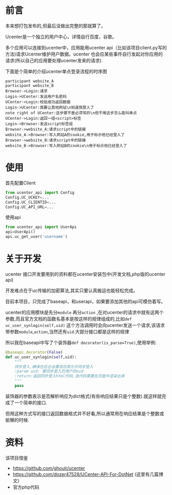 # 前言

本来想打包发布的,但最后没做出完整的那就算了。

Ucenter是一个独立的用户中心，详情自行百度，谷歌。

多个应用可以连接到ucenter中，应用能用ucenter api（比如该项目client.py写的方法)请求Ucenter维护用户数据。ucenter 也会应某些事件自行发起对你应用的请求(所以自己的应用要处理ucenter发来的请求).



下面是个简单的介绍ucenter单点登录流程的时序图

``` sequence
participant website_A
participant website_B
Browser->Login:请求
Login->UCenter:发送用户名密码
UCenter->Login:校验成功返回数据
Login->UCenter:我要让其他网站\n知道我登入了
note right of UCenter:这步骤不是必须写的\n但不用这步怎么能叫单点
UCenter->Login:返回一组<script>标签
Login->Browser:发送script标签组
Browser->website_A:请求script中的链接
website_A->Browser:写入网站A的cookie,用于标示他已经登入了
Browser->website_B:请求script中的链接
website_B->Browser:写入网站B的cookie\n用于标示他已经登入了
```
# 使用

首先配置Client

``` python
from ucenter_api import Config
Config.UC_UCKEY=...
Config.UC_CLIENTID=...
Config.UC_API_URL=...
```

使用api

``` python
from ucenter_api import UserApi
api=UserApi()
api.uc_get_user('username')
```





# 关于开发

ucenter 接口开发要用到的资料都在ucenter安装包中(开发文档,php版的ucenter api)

开发难点在于uc传输的加密算法,其实只要认真搬运也能轻松完成。

目前本项目，只完成了baseapi，和userapi，如果要添加其他的api可模仿着写。



ucenter的应用模块是先分`module` 再分`action` ,在对ucenter的请求中就有这两个参数,而且官方文档的函数名基本是按这样的规律组成的,比如`def uc_user_synlogin(self,uid)` 这个方法调用时会向ucenter发送一个请求,该请求带参数`module`,`action`,当然还有`uid`.大部分接口都是这样的规律



所以我在baseapi中写了个装饰器`def decorator(is_parse=True)`,使用举例:

``` python
@baseapi.decorator(False)
def uc_user_synlogin(self,uid):
    """
    同步登入,确保在后台设置该应用允许同步登入
    :param uid: 要同步登入的用户的uid
    :return:返回同步登入html代码,该代码需要在页面中渲染出来
    """
    pass
```

装饰器的参数表示是否解析响应为dict格式(有些响应结果只是个整数).就这样就完成了一个简单的接口.

但用这种方式写的接口返回数据格式并不好看,所以通常用在响应结果是个整数或偷懒的时候.





# 资料

该项目借鉴

- https://github.com/ghoulr/ucenter
- https://github.com/dozer47528/UCenter-API-For-DotNet (这里有几篇博文)
- 官方php代码







